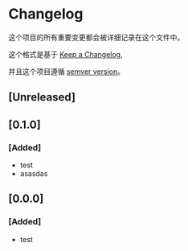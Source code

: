 # Changelog

这个项目的所有重要变更都会被详细记录在这个文件中。

这个格式是基于 [Keep a Changelog](https://keepachangelog.com/en/1.0.0/),

并且这个项目遵循 [semver version](https://semver.org/spec/v2.0.0.html)。

## [Unreleased]

## [0.1.0]

### [Added]

- test
- asasdas

## [0.0.0]

### [Added]

- test
